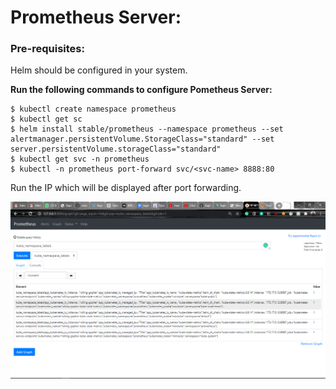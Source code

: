# Prometheus Server:

### Pre-requisites:  

Helm should be configured in your system.  

__Run the following commands to configure Pometheus Server:__  

```
$ kubectl create namespace prometheus
$ kubectl get sc
$ helm install stable/prometheus --namespace prometheus --set alertmanager.persistentVolume.StorageClass="standard" --set server.persistentVolume.storageClass="standard"
$ kubectl get svc -n prometheus
$ kubectl -n prometheus port-forward svc/<svc-name> 8888:80
```  

Run the IP which will be displayed after port forwarding.  

<img src="prometheus.png" alt="Prometheus Server">
